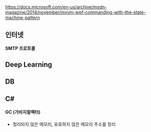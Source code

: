 ## 
https://docs.microsoft.com/en-us/archive/msdn-magazine/2014/november/mvvm-wpf-commanding-with-the-state-machine-pattern

## 인터넷 
#### SMTP 프로토콜

## Deep Learning

## DB


## C#
#### GC (가비지컬렉터)
   - 정리되지 않은 메모리, 유효하지 않은 메모리 주소를 정리


